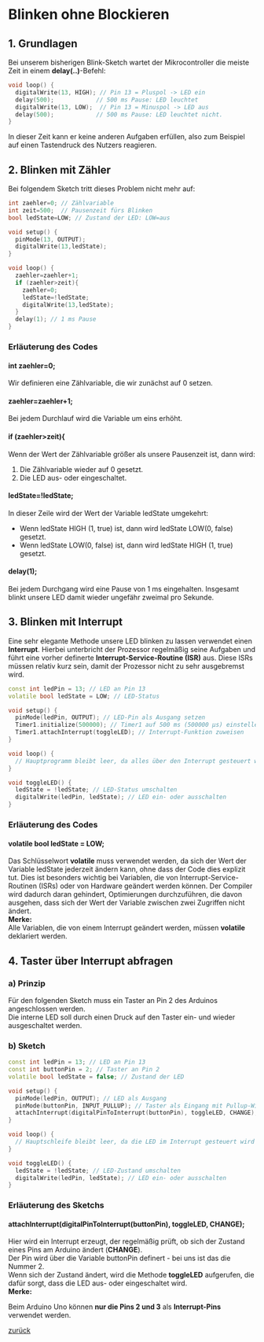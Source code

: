 <link rel="stylesheet" href="https://hi2272.github.io/StyleMD.css">

# Blinken ohne Blockieren
## 1. Grundlagen
Bei unserem bisherigen Blink-Sketch wartet der Mikrocontroller die meiste Zeit in einem **delay(..)**-Befehl:
```C++
void loop() {
  digitalWrite(13, HIGH); // Pin 13 = Pluspol -> LED ein
  delay(500);            // 500 ms Pause: LED leuchtet
  digitalWrite(13, LOW);  // Pin 13 = Minuspol -> LED aus
  delay(500);            // 500 ms Pause: LED leuchtet nicht.
}
```
In dieser Zeit kann er keine anderen Aufgaben erfüllen, also zum Beispiel auf einen Tastendruck des Nutzers reagieren.  
## 2. Blinken mit Zähler
Bei folgendem Sketch tritt dieses Problem nicht mehr auf:
```C++
int zaehler=0; // Zählvariable
int zeit=500;  // Pausenzeit fürs Blinken
bool ledState=LOW; // Zustand der LED: LOW=aus

void setup() {
  pinMode(13, OUTPUT);
  digitalWrite(13,ledState);
}

void loop() {
  zaehler=zaehler+1;
  if (zaehler>zeit){
    zaehler=0;
    ledState=!ledState;
    digitalWrite(13,ledState);
  } 
  delay(1); // 1 ms Pause
}
```
### Erläuterung des Codes
#### int zaehler=0;
Wir definieren eine Zählvariable, die wir zunächst auf 0 setzen.
#### zaehler=zaehler+1;
Bei jedem Durchlauf wird die Variable um eins erhöht.
#### if (zaehler>zeit){
Wenn der Wert der Zählvariable größer als unsere Pausenzeit ist, dann wird:  

1.  Die Zählvariable wieder auf 0 gesetzt.
2.  Die LED aus- oder eingeschaltet.
#### ledState=!ledState;
In dieser Zeile wird der Wert der Variable ledState umgekehrt:  
- Wenn ledState HIGH (1, true) ist, dann wird ledState LOW(0, false) gesetzt.  
- Wenn ledState LOW(0, false) ist, dann wird ledState HIGH (1, true) gesetzt.
 
#### delay(1);
Bei jedem Durchgang wird eine Pause von 1 ms eingehalten. Insgesamt blinkt unsere LED damit wieder ungefähr zweimal pro Sekunde.
## 3. Blinken mit Interrupt
Eine sehr elegante Methode unsere LED blinken zu lassen verwendet einen **Interrupt**. Hierbei unterbricht der Prozessor regelmäßig seine Aufgaben und führt eine vorher definerte **Interrupt-Service-Routine (ISR)** aus. Diese ISRs müssen relativ kurz sein, damit der Prozessor nicht zu sehr ausgebremst wird.   
```C++
const int ledPin = 13; // LED an Pin 13
volatile bool ledState = LOW; // LED-Status

void setup() {
  pinMode(ledPin, OUTPUT); // LED-Pin als Ausgang setzen
  Timer1.initialize(500000); // Timer1 auf 500 ms (500000 µs) einstellen
  Timer1.attachInterrupt(toggleLED); // Interrupt-Funktion zuweisen
}

void loop() {
  // Hauptprogramm bleibt leer, da alles über den Interrupt gesteuert wird
}

void toggleLED() {
  ledState = !ledState; // LED-Status umschalten
  digitalWrite(ledPin, ledState); // LED ein- oder ausschalten
}
```
### Erläuterung des Codes
#### volatile bool ledState = LOW;
Das Schlüsselwort **volatile** muss verwendet werden, da sich der Wert der Variable ledState  jederzeit ändern kann, ohne dass der Code dies explizit tut. Dies ist besonders wichtig bei Variablen, die von Interrupt-Service-Routinen (ISRs) oder von Hardware geändert werden können. Der Compiler wird dadurch daran gehindert, Optimierungen durchzuführen, die davon ausgehen, dass sich der Wert der Variable zwischen zwei Zugriffen nicht ändert.  
**Merke:**  
 Alle Variablen, die von einem Interrupt geändert werden, müssen **volatile** deklariert werden.  



## 4. Taster über Interrupt abfragen
### a) Prinzip
Für den folgenden Sketch muss ein Taster an Pin 2 des Arduinos angeschlossen werden.  
Die interne LED soll durch einen Druck auf den Taster ein- und wieder ausgeschaltet werden.  
### b) Sketch
```C++
const int ledPin = 13; // LED an Pin 13
const int buttonPin = 2; // Taster an Pin 2
volatile bool ledState = false; // Zustand der LED

void setup() {
  pinMode(ledPin, OUTPUT); // LED als Ausgang
  pinMode(buttonPin, INPUT_PULLUP); // Taster als Eingang mit Pullup-Widerstand
  attachInterrupt(digitalPinToInterrupt(buttonPin), toggleLED, CHANGE); // Interrupt bei Zustandsänderung des Tasters
}

void loop() {
  // Hauptschleife bleibt leer, da die LED im Interrupt gesteuert wird
}

void toggleLED() {
  ledState = !ledState; // LED-Zustand umschalten
  digitalWrite(ledPin, ledState); // LED ein- oder ausschalten
}
```

### Erläuterung des Sketchs
####   attachInterrupt(digitalPinToInterrupt(buttonPin), toggleLED, CHANGE);

Hier wird ein Interrupt erzeugt, der regelmäßig prüft, ob sich der Zustand eines Pins am Arduino ändert (**CHANGE**).  
Der Pin wird über die Variable buttonPin definert - bei uns ist das die Nummer 2.  
Wenn sich der Zustand ändert, wird die Methode **toggleLED** aufgerufen, die dafür sorgt, dass die LED aus- oder eingeschaltet wird.  
**Merke:**  

Beim Arduino Uno können **nur die Pins 2 und 3** als **Interrupt-Pins** verwendet werden.  

[zurück](../index.html)

